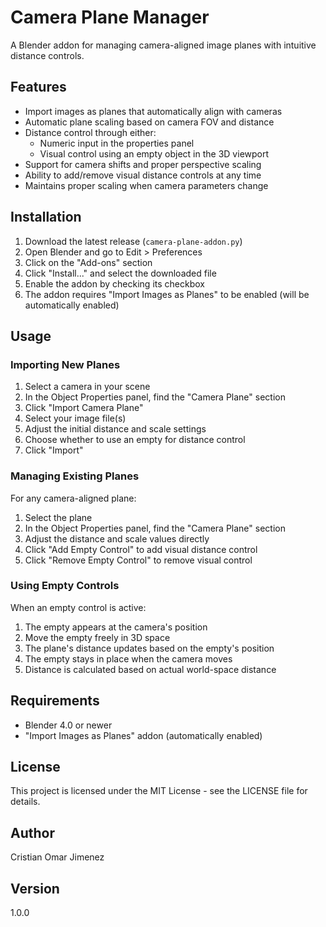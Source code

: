 # Camera Plane Manager

A Blender addon for managing camera-aligned image planes with intuitive distance controls.

## Features

- Import images as planes that automatically align with cameras
- Automatic plane scaling based on camera FOV and distance
- Distance control through either:
  - Numeric input in the properties panel
  - Visual control using an empty object in the 3D viewport
- Support for camera shifts and proper perspective scaling
- Ability to add/remove visual distance controls at any time
- Maintains proper scaling when camera parameters change

## Installation

1. Download the latest release (`camera-plane-addon.py`)
2. Open Blender and go to Edit > Preferences
3. Click on the "Add-ons" section
4. Click "Install..." and select the downloaded file
5. Enable the addon by checking its checkbox
6. The addon requires "Import Images as Planes" to be enabled (will be automatically enabled)

## Usage

### Importing New Planes

1. Select a camera in your scene
2. In the Object Properties panel, find the "Camera Plane" section
3. Click "Import Camera Plane"
4. Select your image file(s)
5. Adjust the initial distance and scale settings
6. Choose whether to use an empty for distance control
7. Click "Import"

### Managing Existing Planes

For any camera-aligned plane:
1. Select the plane
2. In the Object Properties panel, find the "Camera Plane" section
3. Adjust the distance and scale values directly
4. Click "Add Empty Control" to add visual distance control
5. Click "Remove Empty Control" to remove visual control

### Using Empty Controls

When an empty control is active:
1. The empty appears at the camera's position
2. Move the empty freely in 3D space
3. The plane's distance updates based on the empty's position
4. The empty stays in place when the camera moves
5. Distance is calculated based on actual world-space distance

## Requirements

- Blender 4.0 or newer
- "Import Images as Planes" addon (automatically enabled)

## License

This project is licensed under the MIT License - see the LICENSE file for details.

## Author

Cristian Omar Jimenez

## Version

1.0.0
